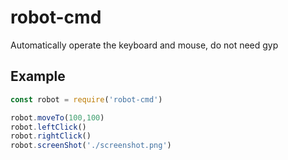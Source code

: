 # robot-cmd
Automatically operate the keyboard and mouse, do not need gyp

## Example

```javascript
const robot = require('robot-cmd')

robot.moveTo(100,100)
robot.leftClick()
robot.rightClick()
robot.screenShot('./screenshot.png')
```
